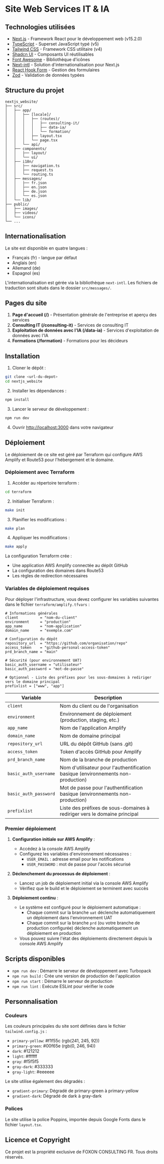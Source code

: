 # Site Web Services IT & IA

## Technologies utilisées

- [Next.js](https://nextjs.org/) - Framework React pour le développement web (v15.2.0)
- [TypeScript](https://www.typescriptlang.org/) - Superset JavaScript typé (v5)
- [Tailwind CSS](https://tailwindcss.com/) - Framework CSS utilitaire (v4)
- [Shadcn UI](https://ui.shadcn.com/) - Composants UI réutilisables
- [Font Awesome](https://fontawesome.com/) - Bibliothèque d'icônes
- [Next-intl](https://next-intl-docs.vercel.app/) - Solution d'internationalisation pour Next.js
- [React Hook Form](https://react-hook-form.com/) - Gestion des formulaires
- [Zod](https://zod.dev/) - Validation de données typées

## Structure du projet

```
nextjs_website/
├── src/
│   ├── app/
│   │   ├── [locale]/
│   │   │   ├── (routes)/
│   │   │   │   ├── consulting-it/
│   │   │   │   ├── data-ia/
│   │   │   │   └── formation/
│   │   │   ├── layout.tsx
│   │   │   └── page.tsx
│   │   └── api/
│   ├── components/
│   │   ├── layout/
│   │   └── ui/
│   ├── i18n/
│   │   ├── navigation.ts
│   │   ├── request.ts
│   │   └── routing.ts
│   ├── messages/
│   │   ├── fr.json
│   │   ├── en.json
│   │   ├── de.json
│   │   └── es.json
│   └── lib/
├── public/
│   ├── images/
│   ├── videos/
│   └── icons/
└── ...
```

## Internationalisation

Le site est disponible en quatre langues :
- Français (fr) - langue par défaut
- Anglais (en)
- Allemand (de)
- Espagnol (es)

L'internationalisation est gérée via la bibliothèque `next-intl`. Les fichiers de traduction sont situés dans le dossier `src/messages/`.

## Pages du site

1. **Page d'accueil (/)** - Présentation générale de l'entreprise et aperçu des services
2. **Consulting IT (/consulting-it)** - Services de consulting IT
3. **Exploitation de données avec l'IA (/data-ia)** - Services d'exploitation de données avec l'IA
4. **Formations (/formation)** - Formations pour les décideurs

## Installation

1. Cloner le dépôt :
```bash
git clone <url-du-depot>
cd nextjs_website
```

2. Installer les dépendances :
```bash
npm install
```

3. Lancer le serveur de développement :
```bash
npm run dev
```

4. Ouvrir [http://localhost:3000](http://localhost:3000) dans votre navigateur

## Déploiement

Le déploiement de ce site est géré par Terraform qui configure AWS Amplify et Route53 pour l'hébergement et le domaine.

### Déploiement avec Terraform

1. Accéder au répertoire terraform :
```bash
cd terraform
```

2. Initialiser Terraform :
```bash
make init
```

3. Planifier les modifications :
```bash
make plan
```

4. Appliquer les modifications :
```bash
make apply
```

La configuration Terraform crée :
- Une application AWS Amplify connectée au dépôt GitHub
- La configuration des domaines dans Route53
- Les règles de redirection nécessaires

### Variables de déploiement requises

Pour déployer l'infrastructure, vous devez configurer les variables suivantes dans le fichier `terraform/amplify.tfvars` :

```
# Informations générales
client          = "nom-du-client"
environment     = "production"
app_name        = "nom-application"
domain_name     = "exemple.com"

# Configuration du dépôt
repository_url  = "https://github.com/organisation/repo"
access_token    = "github-personal-access-token"
prd_branch_name = "main"

# Sécurité (pour environnement UAT)
basic_auth_username = "utilisateur"
basic_auth_password = "mot-de-passe"

# Optionnel - Liste des préfixes pour les sous-domaines à rediriger vers le domaine principal
prefixlist = ["www", "app"]
```

| Variable | Description |
|----------|-------------|
| `client` | Nom du client ou de l'organisation |
| `environment` | Environnement de déploiement (production, staging, etc.) |
| `app_name` | Nom de l'application Amplify |
| `domain_name` | Nom de domaine principal |
| `repository_url` | URL du dépôt GitHub (sans .git) |
| `access_token` | Token d'accès GitHub pour Amplify |
| `prd_branch_name` | Nom de la branche de production |
| `basic_auth_username` | Nom d'utilisateur pour l'authentification basique (environnements non-production) |
| `basic_auth_password` | Mot de passe pour l'authentification basique (environnements non-production) |
| `prefixlist` | Liste des préfixes de sous-domaines à rediriger vers le domaine principal |

### Premier déploiement

1. **Configuration initiale sur AWS Amplify** :
   - Accédez à la console AWS Amplify
   - Configurez les variables d'environnement nécessaires :
     * `USER_EMAIL` : adresse email pour les notifications
     * `USER_PASSWORD` : mot de passe pour l'accès sécurisé

2. **Déclenchement du processus de déploiement** :
   - Lancez un job de déploiement initial via la console AWS Amplify
   - Vérifiez que le build et le déploiement se terminent avec succès

3. **Déploiement continu** :
   - Le système est configuré pour le déploiement automatique :
     * Chaque commit sur la branche `uat` déclenche automatiquement un déploiement dans l'environnement UAT
     * Chaque commit sur la branche `prd` (ou votre branche de production configurée) déclenche automatiquement un déploiement en production
   - Vous pouvez suivre l'état des déploiements directement depuis la console AWS Amplify

## Scripts disponibles

- `npm run dev` : Démarre le serveur de développement avec Turbopack
- `npm run build` : Crée une version de production de l'application
- `npm run start` : Démarre le serveur de production
- `npm run lint` : Exécute ESLint pour vérifier le code

## Personnalisation

### Couleurs

Les couleurs principales du site sont définies dans le fichier `tailwind.config.js` :

- `primary-yellow`: #f1f55c (rgb(241, 245, 92))
- `primary-green`: #00f65e (rgb(0, 246, 94))
- `dark`: #121212
- `light`: #ffffff
- `gray`: #f5f5f5
- `gray-dark`: #333333
- `gray-light`: #eeeeee

Le site utilise également des dégradés :
- `gradient-primary`: Dégradé de primary-green à primary-yellow
- `gradient-dark`: Dégradé de dark à gray-dark

### Polices

Le site utilise la police Poppins, importée depuis Google Fonts dans le fichier `layout.tsx`.

## Licence et Copyright

Ce projet est la propriété exclusive de FOXON CONSULTING FR. Tous droits réservés.
